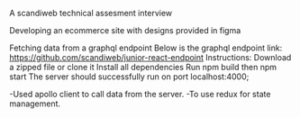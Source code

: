 A scandiweb technical assesment interview

Developing an ecommerce site with designs provided in figma

Fetching data from a graphql endpoint
Below is the graphql endpoint link:
https://github.com/scandiweb/junior-react-endpoint
Instructions:
Download a zipped file or clone it
Install all dependencies
Run npm build
then npm start
The server should successfully run on port localhost:4000;

-Used apollo client to call data from the server.
-To use redux for state management.

